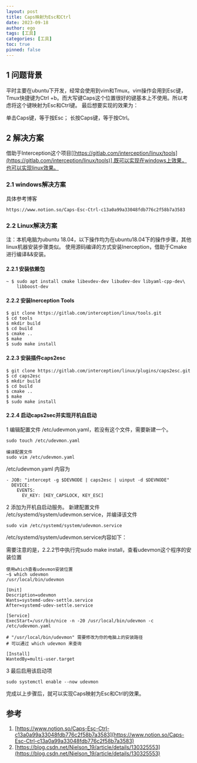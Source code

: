 ```yaml
---
layout: post
title: Caps映射为Esc和Ctrl
date: 2023-09-18
author: ego
tags: [工具]
categories: [工具]
toc: true
pinned: false
---
```

## 1 问题背景
平时主要在ubuntu下开发，经常会使用到vim和Tmux。vim操作会用到Esc键，Tmux快捷键为Ctrl +b。而大写键Caps这个位置很好的键基本上不使用。所以考虑将这个键映射为Esc和Ctrl键。
最后想要实现的效果为：

单击Caps键，等于按Esc；
长按Caps键，等于按Ctrl。
## 2 解决方案
借助于Interception这个项目[[https://gitlab.com/interception/linux/tools](https://gitlab.com/interception/linux/tools)],既可以实现在windows上效果，也可以实现linux效果。
### 2.1 windows解决方案
具体参考博客
```
https://www.notion.so/Caps-Esc-Ctrl-c13a0a99a33048fdb776c2f58b7a3583
```
### 2.2 Linux解决方案
注：本机电脑为ubuntu 18.04，以下操作均为在ubuntu18.04下的操作步骤，其他linux机器安装步骤类似。
使用源码编译的方式安装Inerception，借助于Cmake进行编译&&安装。
#### 2.2.1 安装依赖包
```
~ $ sudo apt install cmake libevdev-dev libudev-dev libyaml-cpp-dev\
	libboost-dev
```
#### 2.2.2 安装Inerception Tools
```
$ git clone https://gitlab.com/interception/linux/tools.git
$ cd tools
$ mkdir build
$ cd build
$ cmake ..
$ make
$ sudo make install
```
#### 2.2.3  安装插件caps2esc
```
$ git clone https://gitlab.com/interception/linux/plugins/caps2esc.git
$ cd caps2esc
$ mkdir build
$ cd build
$ cmake ..
$ make
$ sudo make install
```
#### 2.2.4 启动caps2sec并实现开机自启动
1 编辑配置文件 /etc/udevmon.yaml，若没有这个文件，需要新建一个。
```
sudo touch /etc/udevmon.yaml

编译配置文件
sudo vim /etc/udevmon.yaml

```
/etc/udevmon.yaml 内容为
```
- JOB: "intercept -g $DEVNODE | caps2esc | uinput -d $DEVNODE"
  DEVICE:
    EVENTS:
      EV_KEY: [KEY_CAPSLOCK, KEY_ESC]
```
2 添加为开机自启动服务。
新建配置文件  /etc/systemd/system/udevmon.service，并编译该文件
```
sudo vim /etc/systemd/system/udevmon.service
```
/etc/systemd/system/udevmon.service内容如下：

需要注意的是，2.2.2节中执行完sudo make install，查看udevmon这个程序的安装位置

```
使用which查看udevmon安装位置
~$ which udevmon
/usr/local/bin/udevmon
```
```
[Unit]
Description=udevmon
Wants=systemd-udev-settle.service
After=systemd-udev-settle.service

[Service]
ExecStart=/usr/bin/nice -n -20 /usr/local/bin/udevmon -c /etc/udevmon.yaml

# "/usr/local/bin/udevmon" 需要修改为你的电脑上的安装路径
# 可以通过 which udevmon 来查询

[Install]
WantedBy=multi-user.target
```
3 最后启用该启动项
```
sudo systemctl enable --now udevmon
```
完成以上步骤后，就可以实现Caps映射为Esc和Ctrl的效果。
## 参考
1. [https://www.notion.so/Caps-Esc-Ctrl-c13a0a99a33048fdb776c2f58b7a3583](https://www.notion.so/Caps-Esc-Ctrl-c13a0a99a33048fdb776c2f58b7a3583)
2. [https://blog.csdn.net/Nielson_19/article/details/130325553](https://blog.csdn.net/Nielson_19/article/details/130325553)
